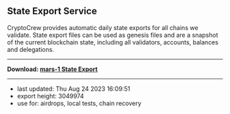 ## State Export Service
CryptoCrew provides automatic daily state exports for all chains we validate. State export files can be used as genesis files and are a snapshot of the current blockchain state, including all validators, accounts, balances and delegations.

---

**Download: [mars-1 State Export](https://dl.ccvalidators.com/SERVICE/mars/mars-1_export_3049974.json)**

---

- last updated: Thu Aug 24 2023 16:09:51
- export height: 3049974
- use for: airdrops, local tests, chain recovery
